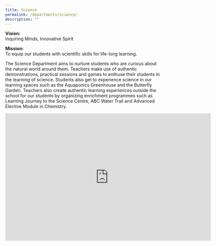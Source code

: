 ```yaml
---
title: Science
permalink: /departments/science/
description: ""
---
```

**Vision:** <br>
Inquiring Minds, Innovative Spirit  
  
  
**Mission:** <br>
To equip our students with scientific skills for life-long learning.    
  
The Science Department aims to nurture students who are curious about the natural world around them. Teachers make use of authentic demonstrations, practical sessions and games to enthuse their students in the learning of science. Students also get to experience science in our learning spaces such as the Aquaponics Greenhouse and the Butterfly Garden. Teachers also create authentic learning experiences outside the school for our students by organizing enrichment programmes such as Learning Journey to the Science Centre, ABC Water Trail and Advanced Elective Module in Chemistry.

<iframe src="https://docs.google.com/presentation/d/e/2PACX-1vQYRS3GtuqcYdat_JU9Sx5mDuMwtzAaLNp4PrNPFZ8Q0_NVksieWOTqT9cXoTQthm3abNgbt-2S-5T4/embed?start=true&amp;loop=true&amp;delayms=3000" frameborder="0" width="653" height="405" allowfullscreen="true"></iframe>